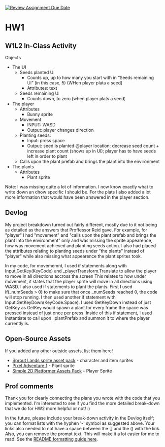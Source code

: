 [![Review Assignment Due Date](https://classroom.github.com/assets/deadline-readme-button-22041afd0340ce965d47ae6ef1cefeee28c7c493a6346c4f15d667ab976d596c.svg)](https://classroom.github.com/a/MjLLqDcN)
# HW1
## W1L2 In-Class Activity
Objects
- The UI
  - Seeds planted UI
    - Counts up, up to how many you start with in “Seeds remaining UI” (in this case, 5) (WHen player plata  a seed)
    - Attributes: text
  - Seeds remaining UI
    - Counts down, to zero (when player plats a seed)
- The player
  - Attributes 
    - Bunny sprite 
  - Movement 
    - INPUT: WASD
    - Output: player changes direction 
  - Planting seeds:
    - Input: press space
    - Output: seed is planted @player location; decrease seed count + increase plant count (shows up in UI); player has to have seeds left in order to plant 
  - Calls upon the plant prefab and brings the plant into the environment
- The plants
  - Attributes 
    - Plant sprite

Note: I was missing quite a lot of information. I now know exactly what to write down an dhow specific I should be. For the plats I also added a lot more information that would have been answered in the player section.

## Devlog
My project breakdown turned out fairly different, mostly due to it not being as detailed as the answers that Proffessor Reid gave. For example, for "player" I had "movement" and "calls upon the plant prefab and brings the plant into the environment" only and was missing the sprite appearence, how was movement achieved and planting seeds action. I also had placed the attributes relating to planting seeds under "the plants" instead of "player" while also missing what appearence the plant sprites took.

In my code, for movememnt, I used if statements along with Input.GetKey(KeyCode) and _playerTransform.Translate to allow the player to move in all directions accross the screen This relates to how under movement, it states that the player sprite will move in all directions using WASD. I also used if statements to plant the plants. First I used if(_numSeeds > 0) to make sure that once _numSeeds reached 0, the code will stop running. I then used another if statement with Input.GetKeyDown(KeyCode.Space). I used GetKeyDown instead of just GetKey as GetKey would spawn a plant for every frame the space was pressed instead of just once per press. Inside of this if statement, I used Instantiate to call upon _plantPrefab and summon it to where the player currently is.

## Open-Source Assets
If you added any other outside assets, list them here!
- [Sprout Lands sprite asset pack](https://cupnooble.itch.io/sprout-lands-asset-pack) - character and item sprites
- [Pixel Adventure 1](https://assetstore.unity.com/packages/2d/characters/pixel-adventure-1-155360) - Plant sprite
- [Simple 2D Platformer Assets Pack](https://assetstore.unity.com/packages/2d/characters/simple-2d-platformer-assets-pack-188518) - Player Sprite

## Prof comments
Thank you for clearly connecting the plans you wrote with the code that you implemented. I'm interested to see if you find the more detailed break-down that we do for HW2 more helpful or not! :)

In the future, please include your break-down activity in the Devlog itself; you can format lists with the hyphen '-' symbol as suggested above. Your links also needed to not have a space between the [] and the () with the link. Also, you can remove the prompt text. This will make it a lot easier for me to read. See the [README formatting guide here](https://docs.github.com/en/get-started/writing-on-github/getting-started-with-writing-and-formatting-on-github/basic-writing-and-formatting-syntax).
